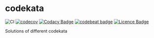 # codekata

![CI](https://github.com/Abhi347/codekata/workflows/CI/badge.svg)
[![codecov](https://codecov.io/gh/Abhi347/codekata/branch/master/graph/badge.svg)](https://codecov.io/gh/Abhi347/codekata)
[![Codacy Badge](https://api.codacy.com/project/badge/Grade/155aeded99534a159cd9e34596efe9ec)](https://www.codacy.com/manual/josh-abhi143/codekata?utm_source=github.com&utm_medium=referral&utm_content=Abhi347/codekata&utm_campaign=Badge_Grade)
[![codebeat badge](https://codebeat.co/badges/cf2bdb6d-fb27-469a-b96f-2f2ca59d0e52)](https://codebeat.co/projects/github-com-abhi347-codekata-master)
[![Licence Badge](https://img.shields.io/github/license/Abhi347/codekata)](https://github.com/Abhi347/codekata/blob/master/LICENSE)

Solutions of different codekata

